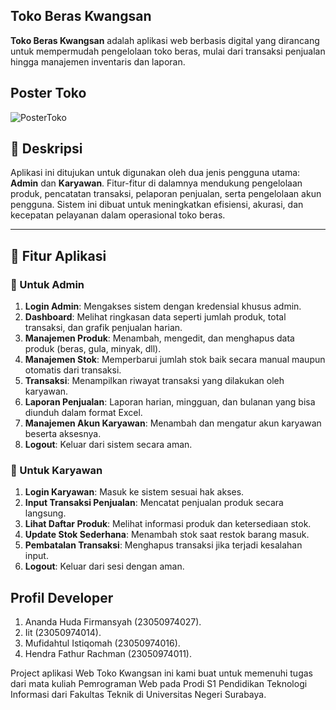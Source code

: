 ## Toko Beras Kwangsan

**Toko Beras Kwangsan** adalah aplikasi web berbasis digital yang dirancang untuk mempermudah pengelolaan toko beras, mulai dari transaksi penjualan hingga manajemen inventaris dan laporan.

## Poster Toko
![PosterToko](https://github.com/user-attachments/assets/a91c7af2-8b87-4863-834e-67c8af24df2a)

## 📌 Deskripsi

Aplikasi ini ditujukan untuk digunakan oleh dua jenis pengguna utama: **Admin** dan **Karyawan**. Fitur-fitur di dalamnya mendukung pengelolaan produk, pencatatan transaksi, pelaporan penjualan, serta pengelolaan akun pengguna. Sistem ini dibuat untuk meningkatkan efisiensi, akurasi, dan kecepatan pelayanan dalam operasional toko beras.

---

## 🎯 Fitur Aplikasi

### 🔑 Untuk Admin
1. **Login Admin**: Mengakses sistem dengan kredensial khusus admin.
2. **Dashboard**: Melihat ringkasan data seperti jumlah produk, total transaksi, dan grafik penjualan harian.
3. **Manajemen Produk**: Menambah, mengedit, dan menghapus data produk (beras, gula, minyak, dll).
4. **Manajemen Stok**: Memperbarui jumlah stok baik secara manual maupun otomatis dari transaksi.
5. **Transaksi**: Menampilkan riwayat transaksi yang dilakukan oleh karyawan.
6. **Laporan Penjualan**: Laporan harian, mingguan, dan bulanan yang bisa diunduh dalam format Excel.
7. **Manajemen Akun Karyawan**: Menambah dan mengatur akun karyawan beserta aksesnya.
8. **Logout**: Keluar dari sistem secara aman.

### 👤 Untuk Karyawan
1. **Login Karyawan**: Masuk ke sistem sesuai hak akses.
2. **Input Transaksi Penjualan**: Mencatat penjualan produk secara langsung.
3. **Lihat Daftar Produk**: Melihat informasi produk dan ketersediaan stok.
4. **Update Stok Sederhana**: Menambah stok saat restok barang masuk.
5. **Pembatalan Transaksi**: Menghapus transaksi jika terjadi kesalahan input.
6. **Logout**: Keluar dari sesi dengan aman.

## Profil Developer

1. Ananda Huda Firmansyah (23050974027).
2. Iit (23050974014).
3. Mufidahtul Istiqomah (23050974016).
4. Hendra Fathur Rachman (23050974011).

Project aplikasi Web Toko Kwangsan ini kami buat untuk memenuhi tugas dari mata kuliah Pemrograman Web pada Prodi S1 Pendidikan Teknologi Informasi dari Fakultas Teknik di Universitas Negeri Surabaya.
